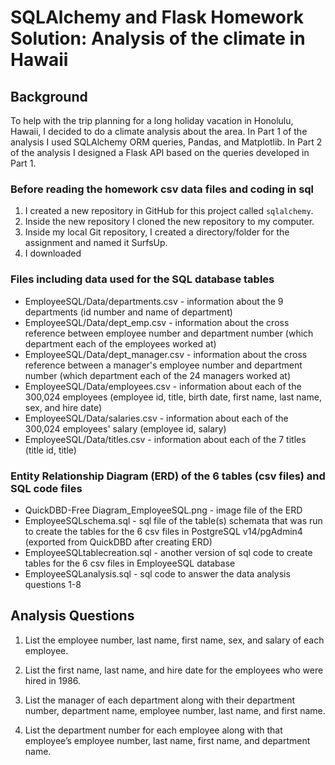 # SQLAlchemy and Flask Homework Solution: Analysis of the climate in Hawaii

## Background

To help with the trip planning for a long holiday vacation in Honolulu, Hawaii, I decided to do a climate analysis about the area.
In Part 1 of the analysis I used SQLAlchemy ORM queries, Pandas, and Matplotlib. 
In Part 2 of the analysis I designed a Flask API based on the queries developed in Part 1.

### Before reading the homework csv data files and coding in sql

1. I created a new repository in GitHub for this project called `sqlalchemy`. 
2. Inside the new repository I cloned the new repository to my computer.
3. Inside my local Git repository, I created a directory/folder for the assignment and named it SurfsUp.  
4. I downloaded
  
### Files including data used for the SQL database tables

* EmployeeSQL/Data/departments.csv - information about the 9 departments (id number and name of department)
* EmployeeSQL/Data/dept_emp.csv - information about the cross reference between employee number and department number (which department each of the employees worked at)
* EmployeeSQL/Data/dept_manager.csv - information about the cross reference between a manager's employee number and department number (which department each of the 24 managers worked at)
* EmployeeSQL/Data/employees.csv - information about each of the 300,024 employees (employee id, title, birth date, first name, last name, sex, and hire date)
* EmployeeSQL/Data/salaries.csv - information about each of the 300,024 employees' salary (employee id, salary)
* EmployeeSQL/Data/titles.csv - information about each of the 7 titles (title id, title)

### Entity Relationship Diagram (ERD) of the 6 tables (csv files) and SQL code files

* QuickDBD-Free Diagram_EmployeeSQL.png - image file of the ERD 
* EmployeeSQLschema.sql - sql file of the table(s) schemata that was run to create the tables for the 6 csv files in PostgreSQL v14/pgAdmin4  (exported from QuickDBD after creating ERD)
* EmployeeSQLtablecreation.sql - another version of sql code to create tables for the 6 csv files in EmployeeSQL database
* EmployeeSQLanalysis.sql - sql code to answer the data analysis questions 1-8

## Analysis Questions

1. List the employee number, last name, first name, sex, and salary of each employee.

2. List the first name, last name, and hire date for the employees who were hired in 1986.

3. List the manager of each department along with their department number, department name, employee number, last name, and first name.

4. List the department number for each employee along with that employee’s employee number, last name, first name, and department name.
